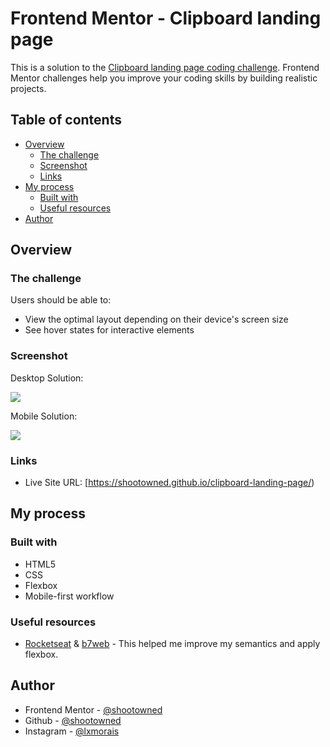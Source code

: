 # Frontend Mentor - Clipboard landing page

This is a solution to the [Clipboard landing page coding challenge](https://www.frontendmentor.io/challenges/clipboard-landing-page-5cc9bccd6c4c91111378ecb9). Frontend Mentor challenges help you improve your coding skills by building realistic projects. 

## Table of contents

- [Overview](#overview)
  - [The challenge](#the-challenge)
  - [Screenshot](#screenshot)
  - [Links](#links)
- [My process](#my-process)
  - [Built with](#built-with)
  - [Useful resources](#useful-resources)
- [Author](#author)

## Overview

### The challenge

Users should be able to:

- View the optimal layout depending on their device's screen size
- See hover states for interactive elements

### Screenshot

Desktop Solution:

![](https://github.com/shootowned/clipboard-landing-page/blob/main/images/desktop-design.png)

Mobile Solution:


![](https://github.com/shootowned/clipboard-landing-page/blob/main/images/mobile-design.png)

### Links

- Live Site URL: [https://shootowned.github.io/clipboard-landing-page/)

## My process

### Built with

- HTML5
- CSS
- Flexbox
- Mobile-first workflow

### Useful resources

- [Rocketseat](https://rocketseat.com.br/) & [b7web](https://b7web.com.br/fullstack/) - This helped me improve my semantics and apply flexbox.

## Author

- Frontend Mentor - [@shootowned](https://www.frontendmentor.io/profile/shootowned)
- Github - [@shootowned](https://github.com/shootowned)
- Instagram - [@lxmorais](https://www.instagram.com/lxmorais/)
